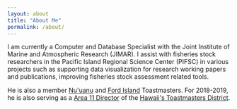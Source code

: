 ```yaml
---
layout: about
title: "About Me"
permalink: /about/
---
```


I am currently a Computer and Database Specialist with the Joint Institute of Marine and Atmospheric Research (JIMAR). I assist with fisheries stock researchers in the Pacific Island Regional Science Center (PIFSC) in various projects such as supporting data visualization for research working papers and publications, improving fisheries stock assessment related tools.   

He is also a member [Nu'uanu](https://www.nuuanutoastmasters.org/) and [Ford Island](https://sites.google.com/site/fordislandtoastmasters/home) Toastmasters. For 2018-2019, he is also serving as a [Area 11 Director](https://district49.org/district-leaders/) of the [Hawaii's Toastmasters District](https://district49.org/).  
